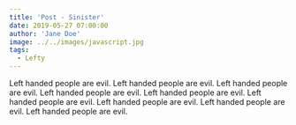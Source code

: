 ```yaml
---
title: 'Post - Sinister'
date: 2019-05-27 07:00:00
author: 'Jane Doe'
image: ../../images/javascript.jpg
tags:
  - Lefty
---
```


Left handed people are evil.
Left handed people are evil.
Left handed people are evil.
Left handed people are evil.
Left handed people are evil.
Left handed people are evil.
Left handed people are evil.
Left handed people are evil.
Left handed people are evil.
